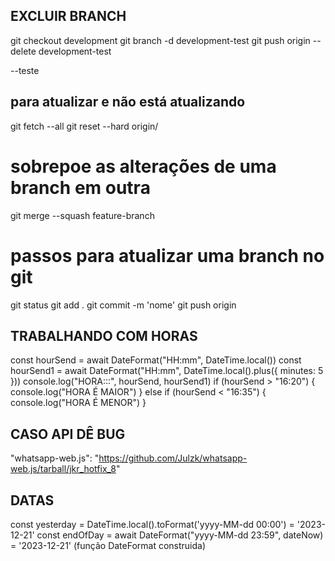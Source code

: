 ## EXCLUIR BRANCH
git checkout development
git branch -d development-test
git push origin --delete development-test

--teste
## para atualizar e não está atualizando
git fetch --all
git reset --hard origin/<nome-do-branch>


# sobrepoe as alterações de uma branch em outra
git merge --squash feature-branch


# passos para atualizar uma branch no git
git status
git add .
git commit -m 'nome'
git push origin <branch>

## TRABALHANDO COM HORAS
  const hourSend = await DateFormat("HH:mm", DateTime.local())
  const hourSend1 = await DateFormat("HH:mm", DateTime.local().plus({ minutes: 5 }))
  console.log("HORA:::", hourSend, hourSend1)
  if (hourSend > "16:20") {
    console.log("HORA É MAIOR")
  } else if (hourSend < "16:35") {
    console.log("HORA É MENOR")
  }

## CASO API DÊ BUG
"whatsapp-web.js": "https://github.com/Julzk/whatsapp-web.js/tarball/jkr_hotfix_8"

## DATAS
const yesterday = DateTime.local().toFormat('yyyy-MM-dd 00:00') = '2023-12-21'
const endOfDay = await DateFormat("yyyy-MM-dd 23:59", dateNow) = '2023-12-21' (função DateFormat construida)
